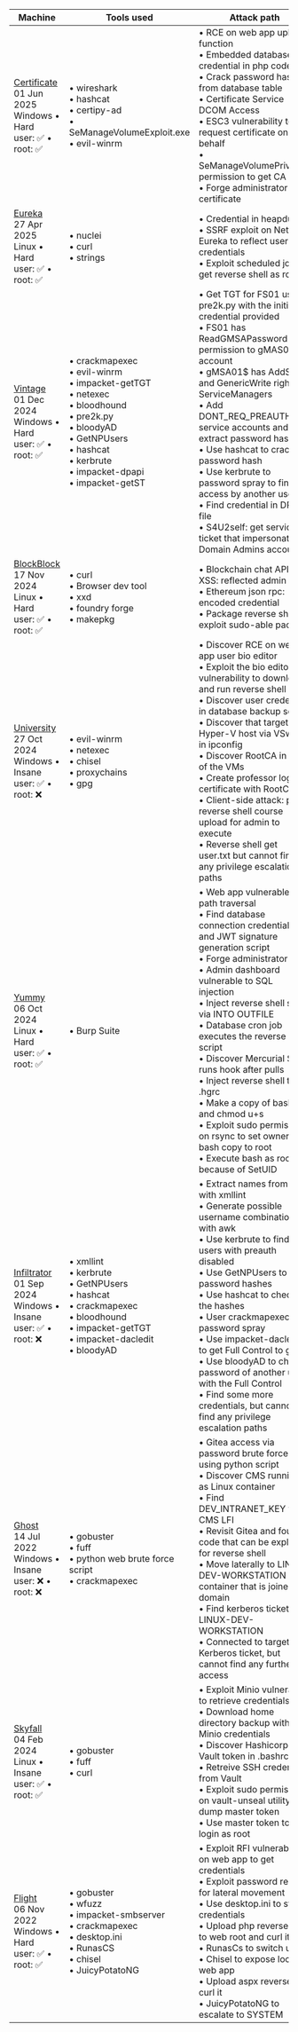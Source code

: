 |Machine|Tools used|Attack path|
|---|---|---|
|[Certificate](htb/certificate.md)<br>01 Jun 2025<br>Windows • Hard<br>user: ✅ • root: ✅|• wireshark<br>• hashcat<br>• certipy-ad<br>• SeManageVolumeExploit.exe<br>• evil-winrm|• RCE on web app upload function<br>• Embedded database credential in php code<br>• Crack password hash from database table<br>• Certificate Service DCOM Access<br>• ESC3 vulnerability to request certificate on behalf<br>• SeManageVolumePrivilege permission to get CA<br>• Forge administrator certificate|
|[Eureka](htb/euraka.md)<br>27 Apr 2025<br>Linux • Hard<br>user: ✅ • root: ✅|• nuclei<br>• curl<br>• strings|• Credential in heapdump<br>• SSRF exploit on Netflix Eureka to reflect user credentials<br>• Exploit scheduled job to get reverse shell as root|
|[Vintage](htb/vintage.md)<br>01 Dec 2024<br>Windows • Hard<br>user: ✅ • root: ✅|• crackmapexec<br>• evil-winrm<br>• impacket-getTGT<br>• netexec<br>• bloodhound<br>• pre2k.py<br>• bloodyAD<br>• GetNPUsers<br>• hashcat<br>• kerbrute<br>• impacket-dpapi<br>• impacket-getST|• Get TGT for FS01 using pre2k.py with the initial credential provided<br>• FS01 has ReadGMSAPassword permission to gMAS01$ account<br>• gMSA01$ has AddSelf and GenericWrite rights to ServiceManagers<br>• Add DONT_REQ_PREAUTH to service accounts and extract password hashes<br>• Use hashcat to crack password hash<br>• Use kerbrute to password spray to find access by another user<br>• Find credential in DPAPI file<br>• S4U2self: get service ticket that impersonates a Domain Admins account|
|[BlockBlock](htb/blockblock.md)<br>17 Nov 2024<br>Linux • Hard<br>user: ✅ • root: ✅|• curl<br>• Browser dev tool<br>• xxd<br>• foundry forge<br>• makepkg|• Blockchain chat API XSS: reflected admin JWT<br>• Ethereum json rpc: encoded credential<br>• Package reverse shell to exploit sudo-able pacman|
|[University](htb/university.md)<br>27 Oct 2024<br>Windows • Insane<br>user: ✅ • root: ❌|• evil-winrm<br>• netexec<br>• chisel<br>• proxychains<br>• gpg|• Discover RCE on web app user bio editor<br>• Exploit the bio editor vulnerability to download and run reverse shell<br>• Discover user credential in database backup script<br>• Discover that target is Hyper-V host via VSwitch in ipconfig<br>• Discover RootCA in one of the VMs<br>• Create professor login certificate with RootCA<br>• Client-side attack: plant reverse shell course upload for admin to execute<br>• Reverse shell get user.txt but cannot find any privilege escalation paths|
|[Yummy](htb/yummy.md)<br>06 Oct 2024<br>Linux • Hard<br>user: ✅ • root: ✅|• Burp Suite|• Web app vulnerable to path traversal<br>• Find database connection credentials and JWT signature generation script<br>• Forge administrator JWT<br>• Admin dashboard vulnerable to SQL injection<br>• Inject reverse shell script via INTO OUTFILE<br>• Database cron job executes the reverse shell script<br>• Discover Mercurial SCM runs hook after pulls<br>• Inject reverse shell to .hgrc<br>• Make a copy of bash and chmod u+s<br>• Exploit sudo permission on rsync to set owner of bash copy to root<br>• Execute bash as root because of SetUID|
|[Infiltrator](htb/infiltrator.md)<br>01 Sep 2024<br>Windows • Insane<br>user: ✅ • root: ❌|• xmllint<br>• kerbrute<br>• GetNPUsers<br>• hashcat<br>• crackmapexec<br>• bloodhound<br>• impacket-getTGT<br>• impacket-dacledit<br>• bloodyAD|• Extract names from html with xmllint<br>• Generate possible username combinations with awk<br>• Use kerbrute to find users with preauth disabled<br>• Use GetNPUsers to get password hashes<br>• Use hashcat to check the hashes<br>• User crackmapexec to password spray<br>• Use impacket-dacledit to get Full Control to group<br>• Use bloodyAD to change password of another user with the Full Control<br>• Find some more credentials, but cannot find any privilege escalation paths|
|[Ghost](htb/ghost.md)<br>14 Jul 2022<br>Windows • Insane<br>user: ❌ • root: ❌|• gobuster<br>• fuff<br>• python web brute force script<br>• crackmapexec|• Gitea access via password brute force using python script<br>• Discover CMS running as Linux container<br>• Find DEV_INTRANET_KEY via CMS LFI<br>• Revisit Gitea and found code that can be exploited for reverse shell<br>• Move laterally to LINUX-DEV-WORKSTATION container that is joined to domain<br>• Find kerberos ticket on LINUX-DEV-WORKSTATION<br>• Connected to target with Kerberos ticket, but cannot find any further access|
|[Skyfall](htb/skyfall.md)<br>04 Feb 2024<br>Linux • Insane<br>user: ✅ • root: ✅|• gobuster<br>• fuff<br>• curl|• Exploit Minio vulnerable to retrieve credentials<br>• Download home directory backup with Minio credentials<br>• Discover Hashicorp Vault token in .bashrc<br>• Retreive SSH credentials from Vault<br>• Exploit sudo permission on vault-unseal utility to dump master token<br>• Use master token to login as root|
|[Flight](htb/flight.md)<br>06 Nov 2022<br>Windows • Hard<br>user: ✅ • root: ✅|• gobuster<br>• wfuzz<br>• impacket-smbserver<br>• crackmapexec<br>• desktop.ini<br>• RunasCS<br>• chisel<br>• JuicyPotatoNG|• Exploit RFI vulnerability on web app to get credentials<br>• Exploit password reuse for lateral movement<br>• Use desktop.ini to steal credentials<br>• Upload php reverse shell to web root and curl it<br>• RunasCs to switch user<br>• Chisel to expose local web app<br>• Upload aspx reverse and curl it<br>• JuicyPotatoNG to escalate to SYSTEM|

